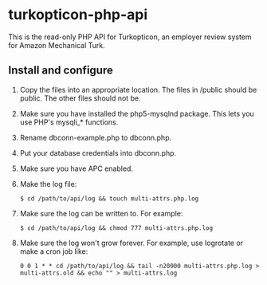 # turkopticon-php-api

This is the read-only PHP API for Turkopticon, an employer review system for Amazon Mechanical Turk.

## Install and configure

1. Copy the files into an appropriate location. The files in /public should be public. The other files should not be.
2. Make sure you have installed the php5-mysqlnd package. This lets you use PHP's mysqli_* functions.
3. Rename dbconn-example.php to dbconn.php.
4. Put your database credentials into dbconn.php.
5. Make sure you have APC enabled.
6. Make the log file:

    ```
    $ cd /path/to/api/log && touch multi-attrs.php.log
    ```

7. Make sure the log can be written to. For example:

    ```
    $ cd /path/to/api/log && chmod 777 multi-attrs.php.log
    ```

8. Make sure the log won't grow forever. For example, use logrotate or make a cron job like:

    ```
    0 0 1 * * cd /path/to/api/log && tail -n20000 multi-attrs.php.log > multi-attrs.old && echo "" > multi-attrs.log
    ```
